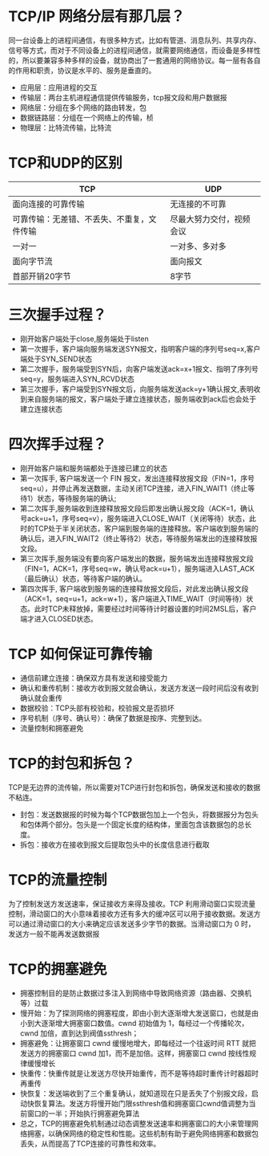 # TCP/IP 网络分层有那几层？
同一台设备上的进程间通信，有很多种方式，比如有管道、消息队列、共享内存、信号等方式，而对于不同设备上的进程间通信，就需要网络通信，而设备是多样性的，所以要兼容多种多样的设备，就协商出了一套通用的网络协议。每一层有各自的作用和职责，协议是水平的、服务是垂直的。
- 应用层：应用进程的交互
- 传输层：两台主机进程通信提供传输服务，tcp报文段和用户数据报
- 网络层：分组在多个网络的路由转发，包
- 数据链路层：分组在一个网络上的传输，桢
- 物理层：比特流传输，比特流

# TCP和UDP的区别
|TCP|UDP|
|----|----|
|面向连接的可靠传输|无连接的不可靠|
|可靠传输：无差错、不丢失、不重复，文件传输|尽最大努力交付，视频会议|
|一对一|一对多、多对多|
|面向字节流|面向报文|
|首部开销20字节|8字节|
# 三次握手过程？
- 刚开始客户端处于close,服务端处于listen
- 第一次握手，客户端向服务端发送SYN报文，指明客户端的序列号seq=x,客户端处于SYN_SEND状态
- 第二次握手，服务端受到SYN后，向客户端发送ack=x+1报文、指明了序列号seq=y，服务端进入SYN_RCVD状态
- 第三次握手，客户端受到SYN报文后，向服务端发送ack=y+1确认报文,表明收到来自服务端的报文，客户端处于建立连接状态，服务端收到ack后也会处于建立连接状态
# 四次挥手过程？
- 刚开始客户端和服务端都处于连接已建立的状态
- 第一次挥手, 客户端发送一个 FIN 报文，发出连接释放报文段（FIN=1，序号seq=u），并停止再发送数据，主动关闭TCP连接，进入FIN_WAIT1（终止等待1）状态，等待服务端的确认;
- 第二次挥手,服务端收到连接释放报文段后即发出确认报文段（ACK=1，确认号ack=u+1，序号seq=v），服务端进入CLOSE_WAIT（关闭等待）状态，此时的TCP处于半关闭状态，客户端到服务端的连接释放。客户端收到服务端的确认后，进入FIN_WAIT2（终止等待2）状态，等待服务端发出的连接释放报文段。
- 第三次挥手,服务端没有要向客户端发出的数据，服务端发出连接释放报文段（FIN=1，ACK=1，序号seq=w，确认号ack=u+1），服务端进入LAST_ACK（最后确认）状态，等待客户端的确认。
- 第四次挥手, 客户端收到服务端的连接释放报文段后，对此发出确认报文段（ACK=1，seq=u+1，ack=w+1），客户端进入TIME_WAIT（时间等待）状态。此时TCP未释放掉，需要经过时间等待计时器设置的时间2MSL后，客户端才进入CLOSED状态。
# TCP 如何保证可靠传输
- 通信前建立连接：确保双方具有发送和接受能力
- 确认和重传机制：接收方收到报文就会确认，发送方发送一段时间后没有收到确认就会重传
- 数据校验：TCP头部有校验和，校验报文是否损坏
- 序号机制（序号、确认号）：确保了数据是按序、完整到达。
- 流量控制和拥塞避免
# TCP的封包和拆包？
TCP是无边界的流传输，所以需要对TCP进行封包和拆包，确保发送和接收的数据不粘连。
- 封包：发送数据报的时候为每个TCP数据包加上一个包头，将数据报分为包头和包体两个部分。包头是一个固定长度的结构体，里面包含该数据包的总长度。
- 拆包：接收方在接收到报文后提取包头中的长度信息进行截取
# TCP的流量控制
为了控制发送方发送速率，保证接收方来得及接收。TCP 利用滑动窗口实现流量控制，滑动窗口的大小意味着接收方还有多大的缓冲区可以用于接收数据。发送方可以通过滑动窗口的大小来确定应该发送多少字节的数据。当滑动窗口为 0 时，发送方一般不能再发送数据报
# TCP的拥塞避免
- 拥塞控制目的是防止数据过多注入到网络中导致网络资源（路由器、交换机等）过载
- 慢开始：为了探测网络的拥塞程度，即由小到大逐渐增大发送窗口，也就是由小到大逐渐增大拥塞窗口数值。cwnd 初始值为 1，每经过一个传播轮次，cwnd 加倍，直到达到阀值ssthresh；
- 拥塞避免：让拥塞窗口 cwnd 缓慢地增大，即每经过一个往返时间 RTT 就把发送方的拥塞窗口 cwnd 加1，而不是加倍。这样，拥塞窗口 cwnd 按线性规律缓慢增长
- 快重传：快重传就是让发送方尽快开始重传，而不是等待超时重传计时器超时再重传
- 快恢复：发送端收到了三个重复确认，就知道现在只是丢失了个别报文段，启动快恢复算法。发送方将慢开始门限ssthresh值和拥塞窗口cwnd值调整为当前窗口的一半；开始执行拥塞避免算法
- 总之，TCP的拥塞避免机制通过动态调整发送速率和拥塞窗口的大小来管理网络拥塞，以确保网络的稳定性和性能。这些机制有助于避免网络拥塞和数据包丢失，从而提高了TCP连接的可靠性和效率。

